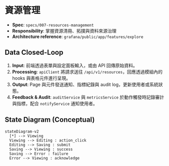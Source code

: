 # 資源管理

- **Spec**: `specs/007-resources-management`
- **Responsibility**: 掌握資源清冊、拓撲與資料來源治理
- **Architecture reference**: `grafana/public/app/features/explore`

## Data Closed-Loop

1. **Input**: 前端透過表單與設定面板輸入，或由 API 回傳原始資料。
2. **Processing**: `apiClient` 將請求送往 `/api/v1/resources`，回應透過模組內的 hooks 與表格元件進行呈現。
3. **Output**: Page 與元件發送通知、指標紀錄與 audit log，更新使用者或系統狀態。
4. **Feedback & Audit**: `auditService` 與 `metricsService` 於動作觸發時記錄審計與指標，配合 `notifyService` 通知使用者。

## State Diagram (Conceptual)

```mermaid
stateDiagram-v2
  [*] --> Viewing
  Viewing --> Editing : action_click
  Editing --> Saving : submit
  Saving --> Viewing : success
  Saving --> Error : failure
  Error --> Viewing : acknowledge
```
